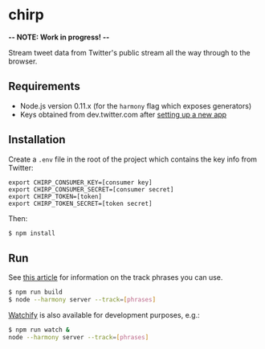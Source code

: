 # chirp

**-- NOTE: Work in progress! --**

Stream tweet data from Twitter's public stream all the way through to the browser.


## Requirements

 * Node.js version 0.11.x (for the `harmony` flag which exposes generators)
 * Keys obtained from dev.twitter.com after [setting up a new app](https://apps.twitter.com/app/new)


## Installation

Create a `.env` file in the root of the project which contains the key info from Twitter:

```
export CHIRP_CONSUMER_KEY=[consumer key]
export CHIRP_CONSUMER_SECRET=[consumer secret]
export CHIRP_TOKEN=[token]
export CHIRP_TOKEN_SECRET=[token secret]
```

Then:

```sh
$ npm install
```


## Run

See [this article](https://dev.twitter.com/docs/streaming-apis/parameters#track) for information on the track phrases you can use.

```sh
$ npm run build
$ node --harmony server --track=[phrases]
```

[Watchify](https://github.com/substack/watchify) is also available for development purposes, e.g.:

```sh
$ npm run watch &
node --harmony server --track=[phrases]
```